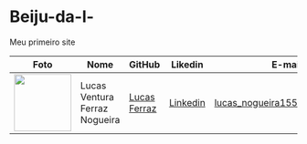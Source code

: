 # Beiju-da-l-
Meu primeiro site

Foto | Nome | GitHub | Likedin | E-mail
---- | ---- | ------ | ------- | ------
<img src="" width="100px">  | Lucas Ventura Ferraz Nogueira| [Lucas Ferraz](https://github.com/lucas01101996) | [Linkedin](https://www.linkedin.com/in/lucas-ferraz-1078ab1a8/) | lucas_nogueira155@hotmail.com